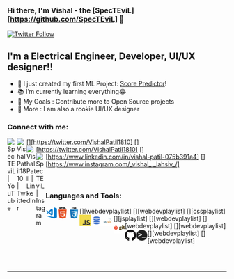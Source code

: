 ### Hi there, I'm Vishal - the [SpecTEviL][https://github.com/SpecTEviL] 👋

[![Twitter Follow](https://img.shields.io/twitter/follow/VishalPatil1810?color=1DA1F2&logo=twitter&style=for-the-badge)](https://twitter.com/intent/follow?original_referer=https%3A%2F%2Fgithub.com%2FcodeSTACKr&screen_name=codeSTACKr)

## I'm a Electrical Engineer, Developer, UI/UX designer!!

- 🥇 I just created my first ML Project: [Score Predictor](https://github.com/SpecTEviL/TSF-Grip-Task-1)!
- 📚 I’m currently learning everything😂
- 🥅  My Goals : Contribute more to Open Source projects
- 📱 More : I am also a rookie UI/UX designer

### Connect with me:

[<img align="left" alt="SpecTEviL | YouTube" width="22px" src="https://cdn.jsdelivr.net/npm/simple-icons@v3/icons/youtube.svg" />][https://twitter.com/VishalPatil1810]
[<img align="left" alt="VishalPatil1810 | Twitter" width="22px" src="https://cdn.jsdelivr.net/npm/simple-icons@v3/icons/twitter.svg" />][https://twitter.com/VishalPatil1810]
[<img align="left" alt="Vishal Patil | LinkedIn" width="22px" src="https://cdn.jsdelivr.net/npm/simple-icons@v3/icons/linkedin.svg" />][https://www.linkedin.com/in/vishal-patil-075b391a4]
[<img align="left" alt="SpecTEviL | Instagram" width="22px" src="https://cdn.jsdelivr.net/npm/simple-icons@v3/icons/instagram.svg" />][https://www.instagram.com/_vishal_._lahsiv_/]

<br />

### Languages and Tools:

[<img align="left" alt="Visual Studio Code" width="26px" src="https://raw.githubusercontent.com/github/explore/80688e429a7d4ef2fca1e82350fe8e3517d3494d/topics/visual-studio-code/visual-studio-code.png" />][webdevplaylist]
[<img align="left" alt="HTML5" width="26px" src="https://raw.githubusercontent.com/github/explore/80688e429a7d4ef2fca1e82350fe8e3517d3494d/topics/html/html.png" />][webdevplaylist]
[<img align="left" alt="CSS3" width="26px" src="https://raw.githubusercontent.com/github/explore/80688e429a7d4ef2fca1e82350fe8e3517d3494d/topics/css/css.png" />][cssplaylist]
[<img align="left" alt="JavaScript" width="26px" src="https://raw.githubusercontent.com/github/explore/80688e429a7d4ef2fca1e82350fe8e3517d3494d/topics/javascript/javascript.png" />][jsplaylist]
[<img align="left" alt="SQL" width="26px" src="https://raw.githubusercontent.com/github/explore/80688e429a7d4ef2fca1e82350fe8e3517d3494d/topics/sql/sql.png" />][webdevplaylist]
[<img align="left" alt="MySQL" width="26px" src="https://raw.githubusercontent.com/github/explore/80688e429a7d4ef2fca1e82350fe8e3517d3494d/topics/mysql/mysql.png" />][webdevplaylist]
[<img align="left" alt="Git" width="26px" src="https://raw.githubusercontent.com/github/explore/80688e429a7d4ef2fca1e82350fe8e3517d3494d/topics/git/git.png" />][webdevplaylist]
[<img align="left" alt="GitHub" width="26px" src="https://raw.githubusercontent.com/github/explore/78df643247d429f6cc873026c0622819ad797942/topics/github/github.png" />][webdevplaylist]
[<img align="left" alt="Terminal" width="26px" src="https://raw.githubusercontent.com/github/explore/80688e429a7d4ef2fca1e82350fe8e3517d3494d/topics/terminal/terminal.png" />][webdevplaylist]

<br />
<br />

---



